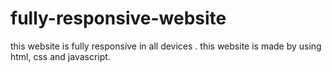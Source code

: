 # fully-responsive-website
this website is fully responsive in all devices . this website is made by using html, css and javascript.
